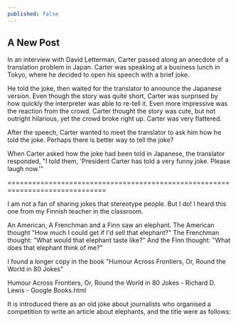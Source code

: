 ```yaml
---
published: false
---
```

## A New Post

In an interview with David Letterman, Carter passed along an anecdote of a translation problem in Japan. Carter was speaking at a business lunch in Tokyo, where he decided to open his speech with a brief joke.

 He told the joke, then waited for the translator to announce the Japanese version. Even though the story was quite short, Carter was surprised by how quickly the interpreter was able to re-tell it. Even more impressive was the reaction from the crowd. Carter thought the story was cute, but not outright hilarious, yet the crowd broke right up. Carter was very flattered.

 After the speech, Carter wanted to meet the translator to ask him how he told the joke. Perhaps there is better way to tell the joke?

 When Carter asked how the joke had been told in Japanese, the translator responded, "I told them, 'President Carter has told a very funny joke. Please laugh now.'"

==============================================================================

I am not a fan of sharing jokes that stereotype people. But I do! I heard this one from my Finnish teacher in the classroom.

An American, A Frenchman and a Finn saw an elephant.
The American thought "How much I could get if I'd sell that elephant?"
The Frenchman thought: "What would that elephant taste like?"
And the Finn thought: "What does that elephant think of me?"

I found a longer copy in the book "Humour Across Frontiers, Or, Round the World in 80 Jokes"

Humour Across Frontiers, Or, Round the World in 80 Jokes - Richard D. Lewis - Google Books.html

It is introduced there as an old joke about journalists who organised a competition to write an article about elephants, and the title were as follows:
